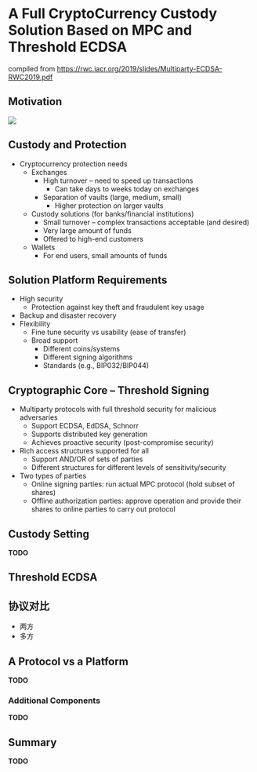 # A Full CryptoCurrency Custody Solution Based on MPC and Threshold ECDSA

compiled from https://rwc.iacr.org/2019/slides/Multiparty-ECDSA-RWC2019.pdf

## Motivation

![](https://images.squarespace-cdn.com/content/v1/586cf12903596e5605548ae1/1558399977091-P73ZQ5ATOEAOIUIK984G/ke17ZwdGBToddI8pDm48kDSItL1-z1GOo9m7MQ7318AUqsxRUqqbr1mOJYKfIPR7LoDQ9mXPOjoJoqy81S2I8N_N4V1vUb5AoIIIbLZhVYxCRW4BPu10St3TBAUQYVKcIjBxpvhyQL7XDHoxeflpQp_bNTjsO8XwxU16-jXqhmo-nFSAP4jV8ARxqQoMXVzM/Signatures+Comparative+Matrix.png?format=1500w)

## Custody and Protection

+ Cryptocurrency protection needs
    * Exchanges
        - High turnover – need to speed up transactions
            + Can take days to weeks today on exchanges
        - Separation of vaults (large, medium, small)
            + Higher protection on larger vaults
    * Custody solutions (for banks/financial institutions)
        - Small turnover – complex transactions acceptable (and desired)
        - Very large amount of funds
        - Offered to high-end customers
    * Wallets
        - For end users, small amounts of funds

## Solution Platform Requirements

+ High security
    * Protection against key theft and fraudulent key usage
+ Backup and disaster recovery
+ Flexibility
    * Fine tune security vs usability (ease of transfer)
    * Broad support
        - Different coins/systems
        - Different signing algorithms
        - Standards (e.g., BIP032/BIP044)

## Cryptographic Core – Threshold Signing

+ Multiparty protocols with full threshold security for malicious adversaries
    * Support ECDSA, EdDSA, Schnorr
    * Supports distributed key generation
    * Achieves proactive security (post-compromise security)
+ Rich access structures supported for all
    * Support AND/OR of sets of parties
    * Different structures for different levels of sensitivity/security
+ Two types of parties
    * Online signing parties: run actual MPC protocol (hold subset of shares)
    * Offline authorization parties: approve operation and provide their shares to online parties to carry out protocol

## Custody Setting

__TODO__

## Threshold ECDSA

## 协议对比

+ 两方
+ 多方


## A Protocol vs a Platform

__TODO__

### Additional Components

__TODO__

## Summary

__TODO__



